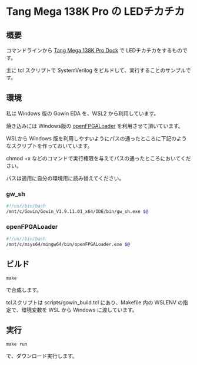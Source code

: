 # Tang Mega 138K Pro の LEDチカチカ


## 概要
コマンドラインから [Tang Mega 138K Pro Dock](https://wiki.sipeed.com/hardware/en/tang/tang-mega-138k/mega-138k-pro.html) で
LEDチカチカをするものです。

主に tcl スクリプトで SystemVerilog をビルドして、実行することのサンプルです。


## 環境

私は Windows 版の Gowin EDA を、WSL2 から利用しています。

焼き込みには Windows版の [openFPGALoader](https://github.com/trabucayre/openFPGALoader) を利用させて頂いています。

WSLから Windows 版を利用しやすいようにパスの通ったところに下記のようなスクリプトを作っておいています。

chmod +x などのコマンドで実行権限を与えてパスの通ったところにおいてください。

パスは適用に自分の環境用に読み替えてください。

### gw_sh

```bash
#!/usr/bin/bash
/mnt/c/Gowin/Gowin_V1.9.11.01_x64/IDE/bin/gw_sh.exe $@
```

### openFPGALoader

```bash
#!/usr/bin/bash
/mnt/c/msys64/mingw64/bin/openFPGALoader.exe $@
```

## ビルド


```
make
```

で合成します。

tclスクリプトは scripts/gowin_build.tcl にあり、Makefile 内の WSLENV の指定で、環境変数を WSL から Windows に渡しています。


## 実行

```
make run
```

で、ダウンロード実行します。

